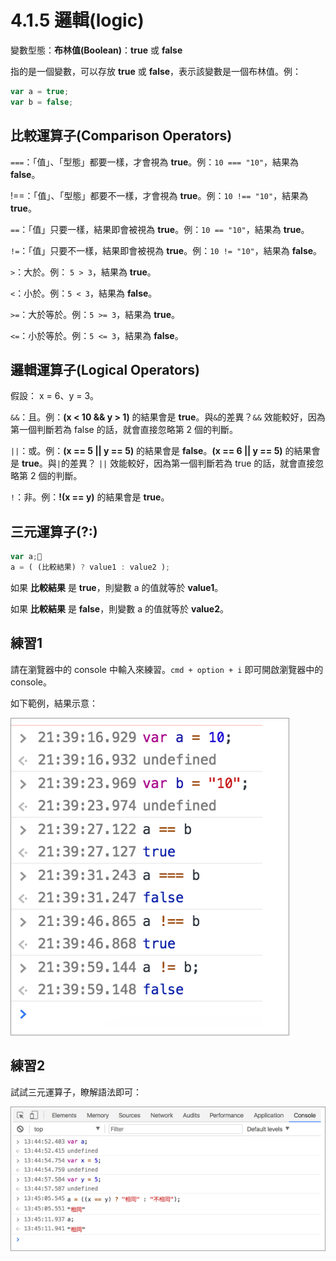 # 4.1.5 邏輯\(logic\)

變數型態：**布林值\(Boolean\)**：**true** 或 **false**

指的是一個變數，可以存放 **true** 或 **false**，表示該變數是一個布林值。例：

```javascript
var a = true;
var b = false;
```

## 比較運算子\(Comparison Operators\)

`===`：「值」、「型態」都要一樣，才會視為 **true**。例：`10 === "10"`，結果為 **false**。

!==：「值」、「型態」都要不一樣，才會視為 **true**。例：`10 !== "10"`，結果為 **true**。

`==`：「值」只要一樣，結果即會被視為 **true**。例：`10 == "10"`，結果為 **true**。

`!=`：「值」只要不一樣，結果即會被視為 **true**。例：`10 != "10"`，結果為 **false**。

`>`：大於。例： `5 > 3`，結果為 **true**。

`<`：小於。例：`5 < 3`，結果為 **false**。

`>=`：大於等於。例：`5 >= 3`，結果為 **true**。

`<=`：小於等於。例：`5 <= 3`，結果為 **false**。

## 邏輯運算子\(Logical Operators\)

假設： x = 6、y = 3。

`&&`：且。例：**\(x &lt; 10 && y &gt; 1\)** 的結果會是 **true**。與`&`的差異？`&&` 效能較好，因為第一個判斷若為 false 的話，就會直接忽略第 2 個的判斷。

`||`：或。例：**\(x == 5 \|\| y == 5\)** 的結果會是 **false**。**\(x == 6 \|\| y == 5\)** 的結果會是 **true**。與`|`的差異？ `||` 效能較好，因為第一個判斷若為 true 的話，就會直接忽略第 2 個的判斷。

`!`：非。例：**!\(x == y\)** 的結果會是 **true**。

## 三元運算子\(?:\)

```javascript
var a;
a = ( (比較結果) ? value1 : value2 );
```

如果 **比較結果** 是 **true**，則變數 a 的值就等於 **value1**。

如果 **比較結果** 是 **false**，則變數 a 的值就等於 **value2**。

## 練習1

請在瀏覽器中的 console 中輸入來練習。`cmd + option + i` 即可開啟瀏覽器中的 console。

如下範例，結果示意：

![](../../.gitbook/assets/logic_boolean.png)

## 練習2

試試三元運算子，瞭解語法即可：

![](../../.gitbook/assets/san-yuan-yun-suan-zi.png)

